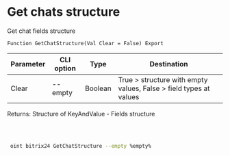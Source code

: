 ﻿---
sidebar_position: 18
---

# Get chats structure
 Get chat fields structure



`Function GetChatStructure(Val Clear = False) Export`

 | Parameter | CLI option | Type | Destination |
 |-|-|-|-|
 | Clear | --empty | Boolean | True > structure with empty values, False > field types at values |

 
 Returns: Structure of KeyAndValue - Fields structure 

<br/>




	


```sh title="CLI command example"
 
 oint bitrix24 GetChatStructure --empty %empty%

```


